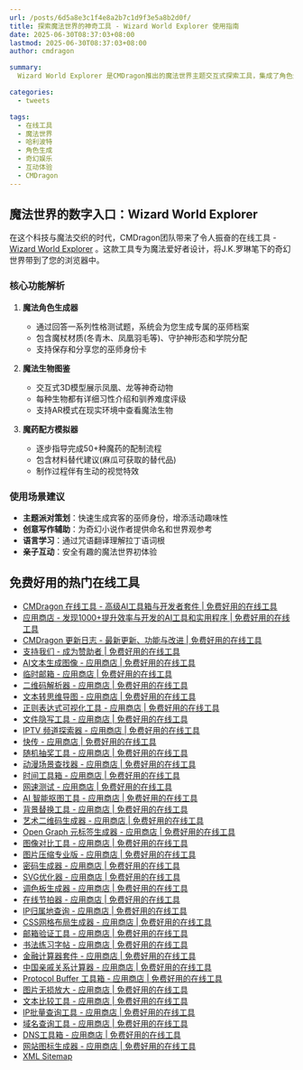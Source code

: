 ```yaml
---
url: /posts/6d5a8e3c1f4e8a2b7c1d9f3e5a8b2d0f/
title: 探索魔法世界的神奇工具 - Wizard World Explorer 使用指南
date: 2025-06-30T08:37:03+08:00
lastmod: 2025-06-30T08:37:03+08:00
author: cmdragon

summary:
  Wizard World Explorer 是CMDragon推出的魔法世界主题交互式探索工具，集成了角色生成、魔法咒语翻译、学院分院测试等趣味功能，为哈利波特粉丝和奇幻爱好者提供沉浸式的魔法体验。

categories:
  - tweets

tags:
  - 在线工具
  - 魔法世界
  - 哈利波特
  - 角色生成
  - 奇幻娱乐
  - 互动体验
  - CMDragon
---
```


## 魔法世界的数字入口：Wizard World Explorer

在这个科技与魔法交织的时代，CMDragon团队带来了令人振奋的在线工具 - [Wizard World Explorer](https/tools.cmdragon.cn/zh/apps/wizard-world-explorer)
。这款工具专为魔法爱好者设计，将J.K.罗琳笔下的奇幻世界带到了您的浏览器中。

### 核心功能解析

1. **魔法角色生成器**
    - 通过回答一系列性格测试题，系统会为您生成专属的巫师档案
    - 包含魔杖材质(冬青木、凤凰羽毛等)、守护神形态和学院分配
    - 支持保存和分享您的巫师身份卡

2. **魔法生物图鉴**
    - 交互式3D模型展示凤凰、龙等神奇动物
    - 每种生物都有详细习性介绍和驯养难度评级
    - 支持AR模式在现实环境中查看魔法生物

3. **魔药配方模拟器**
    - 逐步指导完成50+种魔药的配制流程
    - 包含材料替代建议(麻瓜可获取的替代品)
    - 制作过程伴有生动的视觉特效

### 使用场景建议

- **主题派对策划**：快速生成宾客的巫师身份，增添活动趣味性
- **创意写作辅助**：为奇幻小说作者提供命名和世界观参考
- **语言学习**：通过咒语翻译理解拉丁语词根
- **亲子互动**：安全有趣的魔法世界初体验

## 免费好用的热门在线工具

- [CMDragon 在线工具 - 高级AI工具箱与开发者套件 | 免费好用的在线工具](https/tools.cmdragon.cn/zh)
- [应用商店 - 发现1000+提升效率与开发的AI工具和实用程序 | 免费好用的在线工具](https/tools.cmdragon.cn/zh/apps?category=trending)
- [CMDragon 更新日志 - 最新更新、功能与改进 | 免费好用的在线工具](https/tools.cmdragon.cn/zh/changelog)
- [支持我们 - 成为赞助者 | 免费好用的在线工具](https/tools.cmdragon.cn/zh/sponsor)
- [AI文本生成图像 - 应用商店 | 免费好用的在线工具](https/tools.cmdragon.cn/zh/apps/text-to-image-ai)
- [临时邮箱 - 应用商店 | 免费好用的在线工具](https/tools.cmdragon.cn/zh/apps/temp-email)
- [二维码解析器 - 应用商店 | 免费好用的在线工具](https/tools.cmdragon.cn/zh/apps/qrcode-parser)
- [文本转思维导图 - 应用商店 | 免费好用的在线工具](https/tools.cmdragon.cn/zh/apps/text-to-mindmap)
- [正则表达式可视化工具 - 应用商店 | 免费好用的在线工具](https/tools.cmdragon.cn/zh/apps/regex-visualizer)
- [文件隐写工具 - 应用商店 | 免费好用的在线工具](https/tools.cmdragon.cn/zh/apps/steganography-tool)
- [IPTV 频道探索器 - 应用商店 | 免费好用的在线工具](https/tools.cmdragon.cn/zh/apps/iptv-explorer)
- [快传 - 应用商店 | 免费好用的在线工具](https/tools.cmdragon.cn/zh/apps/snapdrop)
- [随机抽奖工具 - 应用商店 | 免费好用的在线工具](https/tools.cmdragon.cn/zh/apps/lucky-draw)
- [动漫场景查找器 - 应用商店 | 免费好用的在线工具](https/tools.cmdragon.cn/zh/apps/anime-scene-finder)
- [时间工具箱 - 应用商店 | 免费好用的在线工具](https/tools.cmdragon.cn/zh/apps/time-toolkit)
- [网速测试 - 应用商店 | 免费好用的在线工具](https/tools.cmdragon.cn/zh/apps/speed-test)
- [AI 智能抠图工具 - 应用商店 | 免费好用的在线工具](https/tools.cmdragon.cn/zh/apps/background-remover)
- [背景替换工具 - 应用商店 | 免费好用的在线工具](https/tools.cmdragon.cn/zh/apps/background-replacer)
- [艺术二维码生成器 - 应用商店 | 免费好用的在线工具](https/tools.cmdragon.cn/zh/apps/artistic-qrcode)
- [Open Graph 元标签生成器 - 应用商店 | 免费好用的在线工具](https/tools.cmdragon.cn/zh/apps/open-graph-generator)
- [图像对比工具 - 应用商店 | 免费好用的在线工具](https/tools.cmdragon.cn/zh/apps/image-comparison)
- [图片压缩专业版 - 应用商店 | 免费好用的在线工具](https/tools.cmdragon.cn/zh/apps/image-compressor)
- [密码生成器 - 应用商店 | 免费好用的在线工具](https/tools.cmdragon.cn/zh/apps/password-generator)
- [SVG优化器 - 应用商店 | 免费好用的在线工具](https/tools.cmdragon.cn/zh/apps/svg-optimizer)
- [调色板生成器 - 应用商店 | 免费好用的在线工具](https/tools.cmdragon.cn/zh/apps/color-palette)
- [在线节拍器 - 应用商店 | 免费好用的在线工具](https/tools.cmdragon.cn/zh/apps/online-metronome)
- [IP归属地查询 - 应用商店 | 免费好用的在线工具](https/tools.cmdragon.cn/zh/apps/ip-geolocation)
- [CSS网格布局生成器 - 应用商店 | 免费好用的在线工具](https/tools.cmdragon.cn/zh/apps/css-grid-layout)
- [邮箱验证工具 - 应用商店 | 免费好用的在线工具](https/tools.cmdragon.cn/zh/apps/email-validator)
- [书法练习字帖 - 应用商店 | 免费好用的在线工具](https/tools.cmdragon.cn/zh/apps/calligraphy-practice)
- [金融计算器套件 - 应用商店 | 免费好用的在线工具](https/tools.cmdragon.cn/zh/apps/finance-calculator-suite)
- [中国亲戚关系计算器 - 应用商店 | 免费好用的在线工具](https/tools.cmdragon.cn/zh/apps/chinese-kinship-calculator)
- [Protocol Buffer 工具箱 - 应用商店 | 免费好用的在线工具](https/tools.cmdragon.cn/zh/apps/protobuf-toolkit)
- [图片无损放大 - 应用商店 | 免费好用的在线工具](https/tools.cmdragon.cn/zh/apps/image-upscaler)
- [文本比较工具 - 应用商店 | 免费好用的在线工具](https/tools.cmdragon.cn/zh/apps/text-compare)
- [IP批量查询工具 - 应用商店 | 免费好用的在线工具](https/tools.cmdragon.cn/zh/apps/ip-batch-lookup)
- [域名查询工具 - 应用商店 | 免费好用的在线工具](https/tools.cmdragon.cn/zh/apps/domain-finder)
- [DNS工具箱 - 应用商店 | 免费好用的在线工具](https/tools.cmdragon.cn/zh/apps/dns-toolkit)
- [网站图标生成器 - 应用商店 | 免费好用的在线工具](https/tools.cmdragon.cn/zh/apps/favicon-generator)
- [XML Sitemap](https/tools.cmdragon.cn/sitemap_index.xml)